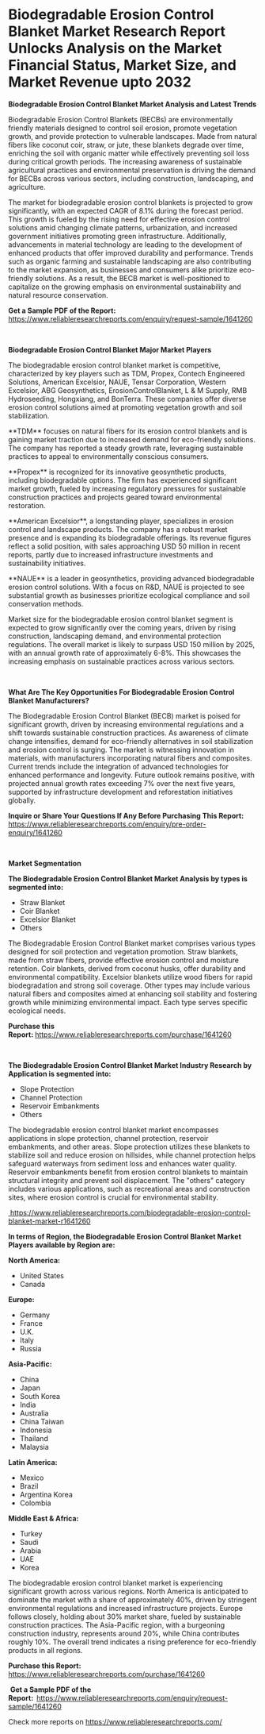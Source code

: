 <p><h1>Biodegradable Erosion Control Blanket Market Research Report Unlocks Analysis on the Market Financial Status, Market Size, and Market Revenue upto 2032</h1></p><p><strong>Biodegradable Erosion Control Blanket Market Analysis and Latest Trends</strong></p>
<p><p>Biodegradable Erosion Control Blankets (BECBs) are environmentally friendly materials designed to control soil erosion, promote vegetation growth, and provide protection to vulnerable landscapes. Made from natural fibers like coconut coir, straw, or jute, these blankets degrade over time, enriching the soil with organic matter while effectively preventing soil loss during critical growth periods. The increasing awareness of sustainable agricultural practices and environmental preservation is driving the demand for BECBs across various sectors, including construction, landscaping, and agriculture.</p><p>The market for biodegradable erosion control blankets is projected to grow significantly, with an expected CAGR of 8.1% during the forecast period. This growth is fueled by the rising need for effective erosion control solutions amid changing climate patterns, urbanization, and increased government initiatives promoting green infrastructure. Additionally, advancements in material technology are leading to the development of enhanced products that offer improved durability and performance. Trends such as organic farming and sustainable landscaping are also contributing to the market expansion, as businesses and consumers alike prioritize eco-friendly solutions. As a result, the BECB market is well-positioned to capitalize on the growing emphasis on environmental sustainability and natural resource conservation.</p></p>
<p><strong>Get a Sample PDF of the Report:&nbsp;</strong> <a href="https://www.reliableresearchreports.com/enquiry/request-sample/1641260?utm_campaign=3309&utm_medium=2&utm_source=Github&utm_content=ia&utm_term=02042025&utm_id=biodegradable-erosion-control-blanket">https://www.reliableresearchreports.com/enquiry/request-sample/1641260</a></p>
<p>&nbsp;</p>
<p><strong>Biodegradable Erosion Control Blanket Major Market Players</strong></p>
<p><p>The biodegradable erosion control blanket market is competitive, characterized by key players such as TDM, Propex, Contech Engineered Solutions, American Excelsior, NAUE, Tensar Corporation, Western Excelsior, ABG Geosynthetics, ErosionControlBlanket, L & M Supply, RMB Hydroseeding, Hongxiang, and BonTerra. These companies offer diverse erosion control solutions aimed at promoting vegetation growth and soil stabilization.</p><p>**TDM** focuses on natural fibers for its erosion control blankets and is gaining market traction due to increased demand for eco-friendly solutions. The company has reported a steady growth rate, leveraging sustainable practices to appeal to environmentally conscious consumers.</p><p>**Propex** is recognized for its innovative geosynthetic products, including biodegradable options. The firm has experienced significant market growth, fueled by increasing regulatory pressures for sustainable construction practices and projects geared toward environmental restoration.</p><p>**American Excelsior**, a longstanding player, specializes in erosion control and landscape products. The company has a robust market presence and is expanding its biodegradable offerings. Its revenue figures reflect a solid position, with sales approaching USD 50 million in recent reports, partly due to increased infrastructure investments and sustainability initiatives.</p><p>**NAUE** is a leader in geosynthetics, providing advanced biodegradable erosion control solutions. With a focus on R&D, NAUE is projected to see substantial growth as businesses prioritize ecological compliance and soil conservation methods.</p><p>Market size for the biodegradable erosion control blanket segment is expected to grow significantly over the coming years, driven by rising construction, landscaping demand, and environmental protection regulations. The overall market is likely to surpass USD 150 million by 2025, with an annual growth rate of approximately 6-8%. This showcases the increasing emphasis on sustainable practices across various sectors.</p></p>
<p>&nbsp;</p>
<p><strong>What Are The Key Opportunities For Biodegradable Erosion Control Blanket Manufacturers?</strong></p>
<p><p>The Biodegradable Erosion Control Blanket (BECB) market is poised for significant growth, driven by increasing environmental regulations and a shift towards sustainable construction practices. As awareness of climate change intensifies, demand for eco-friendly alternatives in soil stabilization and erosion control is surging. The market is witnessing innovation in materials, with manufacturers incorporating natural fibers and composites. Current trends include the integration of advanced technologies for enhanced performance and longevity. Future outlook remains positive, with projected annual growth rates exceeding 7% over the next five years, supported by infrastructure development and reforestation initiatives globally.</p></p>
<p><strong>Inquire or Share Your Questions If Any Before Purchasing This Report:</strong> <a href="https://www.reliableresearchreports.com/enquiry/pre-order-enquiry/1641260?utm_campaign=3309&utm_medium=2&utm_source=Github&utm_content=ia&utm_term=02042025&utm_id=biodegradable-erosion-control-blanket">https://www.reliableresearchreports.com/enquiry/pre-order-enquiry/1641260</a></p>
<p>&nbsp;</p>
<p><strong>Market Segmentation</strong></p>
<p><strong>The Biodegradable Erosion Control Blanket Market Analysis by types is segmented into:</strong></p>
<p><ul><li>Straw Blanket</li><li>Coir Blanket</li><li>Excelsior Blanket</li><li>Others</li></ul></p>
<p><p>The Biodegradable Erosion Control Blanket market comprises various types designed for soil protection and vegetation promotion. Straw blankets, made from straw fibers, provide effective erosion control and moisture retention. Coir blankets, derived from coconut husks, offer durability and environmental compatibility. Excelsior blankets utilize wood fibers for rapid biodegradation and strong soil coverage. Other types may include various natural fibers and composites aimed at enhancing soil stability and fostering growth while minimizing environmental impact. Each type serves specific ecological needs.</p></p>
<p><strong>Purchase this Report:&nbsp;</strong><a href="https://www.reliableresearchreports.com/purchase/1641260?utm_campaign=3309&utm_medium=2&utm_source=Github&utm_content=ia&utm_term=02042025&utm_id=biodegradable-erosion-control-blanket">https://www.reliableresearchreports.com/purchase/1641260</a></p>
<p>&nbsp;</p>
<p><strong>The Biodegradable Erosion Control Blanket Market Industry Research by Application is segmented into:</strong></p>
<p><ul><li>Slope Protection</li><li>Channel Protection</li><li>Reservoir Embankments</li><li>Others</li></ul></p>
<p><p>The biodegradable erosion control blanket market encompasses applications in slope protection, channel protection, reservoir embankments, and other areas. Slope protection utilizes these blankets to stabilize soil and reduce erosion on hillsides, while channel protection helps safeguard waterways from sediment loss and enhances water quality. Reservoir embankments benefit from erosion control blankets to maintain structural integrity and prevent soil displacement. The "others" category includes various applications, such as recreational areas and construction sites, where erosion control is crucial for environmental stability.</p></p>
<p><a href="https://www.reliableresearchreports.com/biodegradable-erosion-control-blanket-market-r1641260?utm_campaign=3309&utm_medium=2&utm_source=Github&utm_content=ia&utm_term=02042025&utm_id=biodegradable-erosion-control-blanket">&nbsp;https://www.reliableresearchreports.com/biodegradable-erosion-control-blanket-market-r1641260</a></p>
<p><strong>In terms of Region, the Biodegradable Erosion Control Blanket Market Players available by Region are:</strong></p>
<p>
    <p> <strong> North America: </strong>
        <ul>
            <li>United States</li>
            <li>Canada</li>
        </ul>
        </p> 
    <p> <strong> Europe: </strong>
        <ul>
            <li>Germany</li>
            <li>France</li>
            <li>U.K.</li>
            <li>Italy</li>
            <li>Russia</li>
        </ul>
        </p> 
    <p> <strong> Asia-Pacific: </strong>
        <ul>
            <li>China</li>
            <li>Japan</li>
            <li>South Korea</li>
            <li>India</li>
            <li>Australia</li>
            <li>China Taiwan</li>
            <li>Indonesia</li>
            <li>Thailand</li>
            <li>Malaysia</li>
        </ul>
        </p> 
    <p> <strong> Latin America: </strong>
        <ul>
            <li>Mexico</li>
            <li>Brazil</li>
            <li>Argentina Korea</li>
            <li>Colombia</li>
        </ul>
        </p> 
    <p> <strong> Middle East & Africa: </strong>
        <ul>
            <li>Turkey</li>
            <li>Saudi</li>
            <li>Arabia</li>
            <li>UAE</li>
            <li>Korea</li>
        </ul>
    </p>
    </p>
<p><p>The biodegradable erosion control blanket market is experiencing significant growth across various regions. North America is anticipated to dominate the market with a share of approximately 40%, driven by stringent environmental regulations and increased infrastructure projects. Europe follows closely, holding about 30% market share, fueled by sustainable construction practices. The Asia-Pacific region, with a burgeoning construction industry, represents around 20%, while China contributes roughly 10%. The overall trend indicates a rising preference for eco-friendly products in all regions.</p></p>
<p><strong>Purchase this Report: </strong><a href="https://www.reliableresearchreports.com/purchase/1641260?utm_campaign=3309&utm_medium=2&utm_source=Github&utm_content=ia&utm_term=02042025&utm_id=biodegradable-erosion-control-blanket">https://www.reliableresearchreports.com/purchase/1641260</a></p>
<p>&nbsp;<strong>Get a Sample PDF of the Report:&nbsp;&nbsp;</strong><a href="https://www.reliableresearchreports.com/enquiry/request-sample/1641260?utm_campaign=3309&utm_medium=2&utm_source=Github&utm_content=ia&utm_term=02042025&utm_id=biodegradable-erosion-control-blanket">https://www.reliableresearchreports.com/enquiry/request-sample/1641260</a></p>
<p><strong></strong></p>
<p>Check more reports on <a href="https://www.reliableresearchreports.com/?utm_campaign=3309&utm_medium=2&utm_source=Github&utm_content=ia&utm_term=02042025&utm_id=biodegradable-erosion-control-blanket">https://www.reliableresearchreports.com/</a></p>